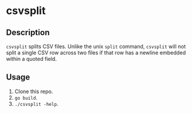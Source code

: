 # csvsplit

## Description

`csvsplit` splits CSV files. Unlike the unix `split` command, `csvsplit` will not split a single CSV row across two files if that row has a newline embedded within a quoted field.

## Usage

1. Clone this repo.
1. `go build`.
1. `./csvsplit -help`.


